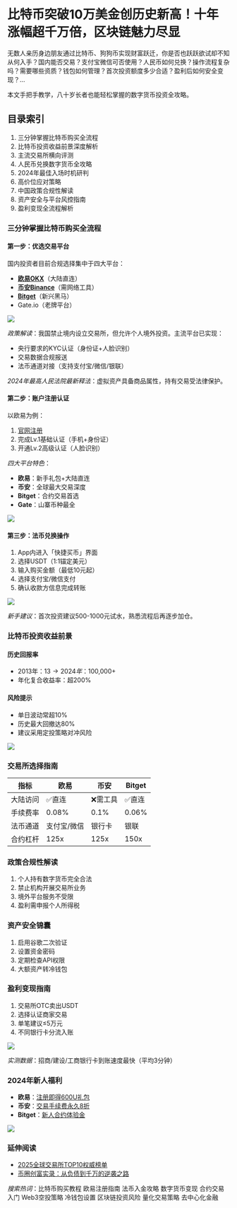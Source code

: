 # 比特币突破10万美金创历史新高！十年涨幅超千万倍，区块链魅力尽显

无数人亲历身边朋友通过比特币、狗狗币实现财富跃迁，你是否也跃跃欲试却不知从何入手？国内能否交易？支付宝微信可否使用？人民币如何兑换？操作流程复杂吗？需要哪些资质？钱包如何管理？首次投资额度多少合适？盈利后如何安全变现？...

本文手把手教学，八十岁长者也能轻松掌握的数字货币投资全攻略。

## 目录索引

1. 三分钟掌握比特币购买全流程
2. 比特币投资收益前景深度解析
3. 主流交易所横向评测
4. 人民币兑换数字货币全攻略
5. 2024年最佳入场时机研判
6. 高价位应对策略
7. 中国政策合规性解读
8. 资产安全与平台风控指南
9. 盈利变现全流程解析

### 三分钟掌握比特币购买全流程

#### 第一步：优选交易平台
国内投资者目前合规选择集中于四大平台：
- **[欧易OKX](https://www.chouyi.world/zh-hans/join/74873351)**（大陆直连）
- **[币安Binance](https://accounts.binance.com/zh-CN/register?ref=36457687)**（需网络工具）
- **[Bitget](https://www.bitget.com/zh-CN/referral/register?from=referral&clacCode=VRNEYUTR)**（新兴黑马）
- Gate.io（老牌平台）

![](hhttps://fe095ec.webp.li/ouyi-binance-bitget.png)

*政策解读*：我国禁止境内设立交易所，但允许个人境外投资。主流平台已实现：
- 央行要求的KYC认证（身份证+人脸识别）
- 交易数据合规报送
- 法币通道对接（支持支付宝/微信/银联）

*2024年最高人民法院最新释法*：虚拟资产具备商品属性，持有交易受法律保护。

#### 第二步：账户注册认证
以欧易为例：
1. [官网注册](https://www.chouyi.world/zh-hans/join/74873351)
2. 完成Lv.1基础认证（手机+身份证）
3. 开通Lv.2高级认证（人脸识别）

*四大平台特色*：
- **欧易**：新手礼包+大陆直连
- **币安**：全球最大交易深度
- **Bitget**：合约交易首选
- **Gate**：山寨币种最全

![](https://fe095ec.webp.li/ouyi-zhifubao-002.png)

#### 第三步：法币兑换操作
1. App内进入「快捷买币」界面
2. 选择USDT（1:1锚定美元）
3. 输入购买金额（最低10元起）
4. 选择支付宝/微信支付
5. 确认收款方信息完成转账

![](https://fe095ec.webp.li/ouyichongzhi.png)

*新手建议*：首次投资建议500-1000元试水，熟悉流程后再逐步加仓。

### 比特币投资收益前景

#### 历史回报率
- 2013年：$13 → 2024年：$100,000+
- 年化复合收益率：超200%

#### 风险提示
- 单日波动常超10%
- 历史最大回撤达80%
- 建议采用定投策略对冲风险

![](https://fe095ec.webp.li/btc-quxian.png)

### 交易所选择指南

| 指标        | 欧易       | 币安       | Bitget    |
|-------------|------------|------------|-----------|
| 大陆访问    | ✅直连     | ❌需工具   | ✅直连    |
| 手续费率    | 0.08%      | 0.1%       | 0.06%     |
| 法币通道    | 支付宝/微信| 银行卡     | 银联      |
| 合约杠杆    | 125x       | 125x       | 150x      |

### 政策合规性解读
1. 个人持有数字货币完全合法
2. 禁止机构开展交易所业务
3. 境外平台服务不受限
4. 盈利需申报个人所得税

### 资产安全锦囊
1. 启用谷歌二次验证
2. 设置资金密码
3. 定期检查API权限
4. 大额资产转冷钱包

### 盈利变现指南
1. 交易所OTC卖出USDT
2. 选择认证商家交易
3. 单笔建议≤5万元
4. 不同银行卡分流入账

![](https://fe095ec.webp.li/chujin.jpg)

*实测数据*：招商/建设/工商银行卡到账速度最快（平均3分钟）

### 2024年新人福利
- **欧易**：[注册即得600U礼包](https://www.okx.com/zh-hans/join/74873351)
- **币安**：[交易手续费永久8折](https://accounts.binance.com/zh-CN/register?ref=36457687)
- **Bitget**：[新人合约体验金](https://www.bitget.com/zh-CN/referral/register?from=referral&clacCode=VRNEYUTR)

[![](https://fe095ec.webp.li/top-10-exchanges-001.jpg)](https://www.chouyi.world/zh-hans/join/18639032)

### 延伸阅读
- [2025全球交易所TOP10权威榜单](https://btc8848.com/top-10-exchanges/)
- [币圈创富实录：从负债到千万的逆袭之路](https://heiyetouzi.xyz/biquanstory001/)

*搜索热词*：比特币购买教程 欧易注册指南 法币入金攻略 数字货币变现 合约交易入门 Web3空投策略 冷钱包设置 区块链投资风险 量化交易策略 去中心化金融